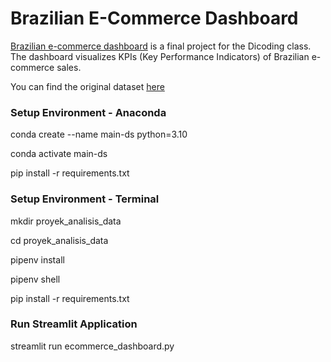 # Brazilian E-Commerce Dashboard

[Brazilian e-commerce dashboard](https://brazilian-ecommerce-dashboard1.streamlit.app/) is a final project for the Dicoding class. The dashboard visualizes KPIs (Key Performance Indicators) of Brazilian e-commerce sales.

You can find the original dataset [here](https://www.kaggle.com/datasets/olistbr/brazilian-ecommerce)

### Setup Environment - Anaconda
conda create --name main-ds python=3.10

conda activate main-ds

pip install -r requirements.txt

### Setup Environment - Terminal
mkdir proyek_analisis_data

cd proyek_analisis_data

pipenv install

pipenv shell

pip install -r requirements.txt

### Run Streamlit Application
streamlit run ecommerce_dashboard.py